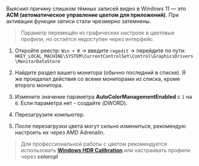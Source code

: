Выяснил причину слишком тёмных записей видео в Windows 11 — это **ACM (автоматическое управление цветом для приложений)**. При активации функции записи стали чрезмерно затемнены.

> Параметр перемещён из графических настроек в цветовые профили, но остаётся недоступен через интерфейс.

1. Откройте реестр: `Win + R` → введите `regedit` → перейдите по пути:
`HKEY_LOCAL_MACHINE\SYSTEM\CurrentControlSet\Control\GraphicsDrivers\MonitorDataStore`

2. Найдите раздел вашего монитора (обычно последний в списке). Я же проедалал действия со всеми мониторами из списка, кроме второго монитора.
   
3. Измените значение параметра **AutoColorManagementEnabled** с `1` на `0`. Если параметра нет - создайте (DWORD).
   
4. Перезагрузите компьютер.
   
5. После перезагрузки цвета могут сильно измениться, рекомендую настроить их через AMD Adrenalin.

> Для профессиональной работы с цветом рекомендуется использовать **[Windows HDR Calibration](https://apps.microsoft.com/detail/9n7f2sm5d1lr)** или настраивать профили через **colorcpl**
